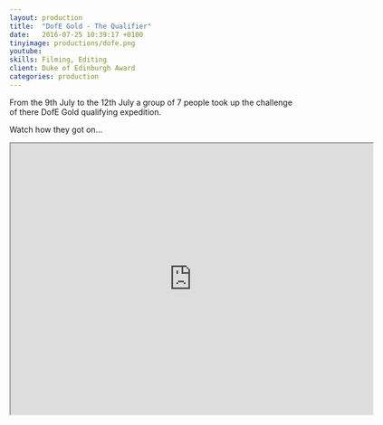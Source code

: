 ```yaml
---
layout: production
title:  "DofE Gold - The Qualifier"
date:   2016-07-25 10:39:17 +0100
tinyimage: productions/dofe.png
youtube: 
skills: Filming, Editing
client: Duke of Edinburgh Award
categories: production
---
```

<!--The date is in american format, sorry!-->
<!--For the youtube link, copy from the videos page, an example would be 'https://www.youtube.com/embed/rT26VIe_VBQ'-->
<!-- Tinyimage must be 500 x 500 pixels, make background transparent (looks better but optional), url is from the /images directory -->
<!-- Write the description below, no character limit -->

From the 9th July to the 12th July a group of 7 people took up the challenge of there DofE Gold qualifying expedition.

Watch how they got on...

<iframe src="https://drive.google.com/a/northfolk.co.uk/file/d/0Bz3YsAm1E_TtU1pTLWZ1Vmo1Y2s/preview" width="640" height="480" allowfullscreen="allowfullscreen"></iframe>